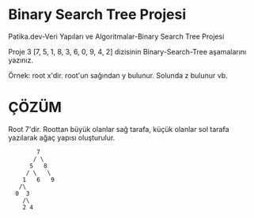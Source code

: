 # Binary Search Tree Projesi
Patika.dev-Veri Yapıları ve Algoritmalar-Binary Search Tree Projesi

Proje 3
[7, 5, 1, 8, 3, 6, 0, 9, 4, 2] dizisinin Binary-Search-Tree aşamalarını yazınız.

Örnek: root x'dir. root'un sağından y bulunur. Solunda z bulunur vb.

# ÇÖZÜM

Root 7'dir. Roottan büyük olanlar sağ tarafa, küçük olanlar sol tarafa yazılarak ağaç yapısı oluşturulur.

```
        7
       / \
      5   8
     / \   \
    1   6   9
   /\  
  0  3
    /\
    2 4
    
```
